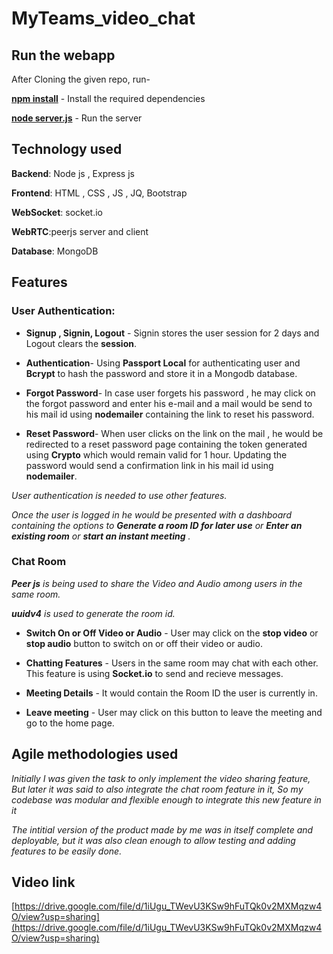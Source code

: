 # MyTeams_video_chat

## Run the webapp
After Cloning the given repo, run-

**[npm install](https://docs.npmjs.com/cli/v7/commands/npm-install)** - Install the required dependencies

**[node server.js](https://stackabuse.com/how-to-start-a-node-server-examples-with-the-most-popular-frameworks)** - Run the server

## Technology used
**Backend**: Node js , Express js

**Frontend**: HTML , CSS , JS , JQ, Bootstrap

**WebSocket**: socket.io

**WebRTC**:peerjs server and client

**Database**: MongoDB

## Features
### User Authentication: 
 - **Signup , Signin, Logout** - Signin stores the user session for 2 days and Logout clears the **session**.
 
 - **Authentication**- Using **Passport Local** for authenticating user and **Bcrypt** to hash the password and store it in a Mongodb database.

 - **Forgot Password**- In case user forgets his password , he may click on the forgot password and enter his e-mail and a mail would be send to his mail id using **nodemailer** containing the link to reset his password.

 - **Reset Password**- When user clicks on the link on the mail , he would be redirected to a reset password page containing the token generated using **Crypto** which would remain valid for 1 hour. Updating the password would send a confirmation link in his mail id using **nodemailer**.

 *User authentication is needed to use other features.*
 
 *Once the user is logged in he would be presented with a dashboard containing the options to **Generate a room ID for later use** or **Enter an existing room** or **start an instant meeting** .*
 
 ### Chat Room
 ***Peer js** is being used to share the Video and Audio among users in the same room.*
 
 ***uuidv4** is used to generate the room id.*
 
  - **Switch On or Off Video or Audio** - User may click on the **stop video** or **stop audio** button to switch on or off their video or audio.
 
  - **Chatting Features** - Users in the same room may chat with each other. This feature is using **Socket.io** to send and recieve messages.
 
  - **Meeting Details** - It would contain the Room ID the user is currently in.
 
  - **Leave meeting** - User may click on this button to leave the meeting and go to the home page.

## Agile methodologies used

*Initially I was given the task to only implement the video sharing feature, But later it was said to also integrate the chat room feature in it, So my codebase was modular and flexible enough to integrate this new feature in it*

*The intitial version of the product made by me was in itself complete and deployable, but it was also clean enough to allow testing and adding features to be easily done.*

## Video link
[https://drive.google.com/file/d/1iUgu_TWevU3KSw9hFuTQk0v2MXMqzw4O/view?usp=sharing](https://drive.google.com/file/d/1iUgu_TWevU3KSw9hFuTQk0v2MXMqzw4O/view?usp=sharing)
 

